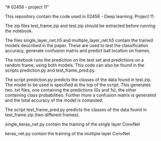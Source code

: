 "# 02456 - project 11"

This repository contain the code used in 02456 - Deep learning. Project 11.

The zip files test_frame.zip and test.zip should be extracted before running the notebook.

The files single_layer_net.h5 and multiple_layer_net.h5 contain the trained models described in the paper. These are used to test the classification accuracy, generate confusion matrix and predict ball location on frames.

The notebook runs the prediction on the test set and predictions on a random frame, using both models. This code can also be found in the scripts prediction.py and test_frame_pred.py.

The script prediction.py predicts the classes of the data found in test.zip. The model to be used is specified at the top of the script. This generates two .txt files, one containing the predictions (0s and 1s), the other containing class probabilities. Further more a confusion matrix is generated and the total accuracy of the model is computed.

The script test_frame_pred.py predicts the classes of the data found in test_frame.zip (two different frames).

single_keras_net.py contain the training of the single layer ConvNet

keras_net.py contain the training of the multiple layer ConvNet
